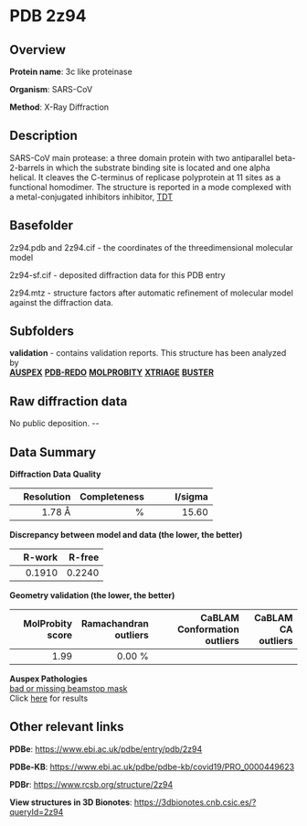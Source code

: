 # PDB 2z94

## Overview

**Protein name**: 3c like proteinase

**Organism**: SARS-CoV

**Method**: X-Ray Diffraction

## Description

SARS-CoV main protease: a three domain protein with two antiparallel beta-2-barrels in which the substrate binding site is located and one alpha helical. It cleaves the C-terminus of replicase polyprotein at 11 sites as a functional homodimer. The structure is reported in a mode complexed with a metal-conjugated inhibitors inhibitor, [TDT](https://www.rcsb.org/ligand/TLD)

## Basefolder

2z94.pdb and 2z94.cif - the coordinates of the threedimensional molecular model

2z94-sf.cif - deposited diffraction data for this PDB entry

2z94.mtz - structure factors after automatic refinement of molecular model against the diffraction data.

## Subfolders





**validation** - contains validation reports. This structure has been analyzed by <br>[**AUSPEX**](https://github.com/thorn-lab/coronavirus_structural_task_force/tree/master/pdb/3c_like_proteinase/SARS-CoV/2z94/validation/auspex) [**PDB-REDO**](https://github.com/thorn-lab/coronavirus_structural_task_force/tree/master/pdb/3c_like_proteinase/SARS-CoV/2z94/validation/pdb-redo) [**MOLPROBITY**](https://github.com/thorn-lab/coronavirus_structural_task_force/tree/master/pdb/3c_like_proteinase/SARS-CoV/2z94/validation/molprobity) [**XTRIAGE**](https://github.com/thorn-lab/coronavirus_structural_task_force/blob/master/pdb/3c_like_proteinase/SARS-CoV/2z94/validation/Xtriage_output.log) [**BUSTER**](https://www.globalphasing.com/buster/wiki/index.cgi?Covid19Pdb2Z94)  



## Raw diffraction data

No public deposition. --<br> 

## Data Summary
**Diffraction Data Quality**

|   | Resolution | Completeness| I/sigma |
|---|-------------:|----------------:|--------------:|
|   |1.78 Å|      %|<img width=50/>15.60|

**Discrepancy between model and data (the lower, the better)**

|   | **R-work**| **R-free**   
|---|-------------:|----------------:|           
||  0.1910|  0.2240|

**Geometry validation (the lower, the better)**

|   |**MolProbity<br>score**| **Ramachandran<br>outliers** | **CaBLAM<br>Conformation outliers** | **CaBLAM<br>CA outliers** |
|---|-------------:|----------------:|----------------:|----------------:|
||  1.99|  0.00 %|||

**Auspex Pathologies**<br> [bad or missing beamstop mask](https://www.auspex.de/pathol/#2)<br>Click [here](https://github.com/thorn-lab/coronavirus_structural_task_force/blob/master/pdb/3c_like_proteinase/SARS-CoV/2z94/validation/auspex/2z94_auspex_comments.txt)  for results

 



## Other relevant links 
**PDBe**:  https://www.ebi.ac.uk/pdbe/entry/pdb/2z94

**PDBe-KB**: https://www.ebi.ac.uk/pdbe/pdbe-kb/covid19/PRO_0000449623 
 
**PDBr**: https://www.rcsb.org/structure/2z94 

**View structures in 3D Bionotes**: https://3dbionotes.cnb.csic.es/?queryId=2z94

